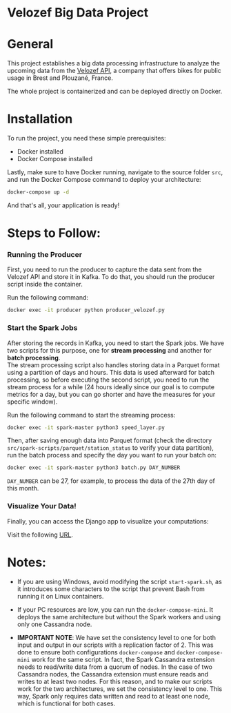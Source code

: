 # Velozef Big Data Project

# General

This project establishes a big data processing infrastructure to analyze the upcoming data from the [Velozef API](https://www.data.gouv.fr/fr/datasets/velos-a-assistance-electrique-en-libre-service-velozef-sur-brest/#/resources), a company that offers bikes for public usage in Brest and Plouzané, France.

The whole project is containerized and can be deployed directly on Docker.

# Installation

To run the project, you need these simple prerequisites:

* Docker installed
* Docker Compose installed

Lastly, make sure to have Docker running, navigate to the source folder `src`, and run the Docker Compose command to deploy your architecture:

```sh
docker-compose up -d
```

And that's all, your application is ready!

# Steps to Follow:

### Running the Producer

First, you need to run the producer to capture the data sent from the Velozef API and store it in Kafka. To do that, you should run the producer script inside the container.

Run the following command:

```bash
docker exec -it producer python producer_velozef.py
```

### Start the Spark Jobs

After storing the records in Kafka, you need to start the Spark jobs. We have two scripts for this purpose, one for **stream processing** and another for **batch processing**.  
The stream processing script also handles storing data in a Parquet format using a partition of days and hours. This data is used afterward for batch processing, so before executing the second script, you need to run the stream process for a while (24 hours ideally since our goal is to compute metrics for a day, but you can go shorter and have the measures for your specific window).

Run the following command to start the streaming process:

```bash
docker exec -it spark-master python3 speed_layer.py
```

Then, after saving enough data into Parquet format (check the directory `src/spark-scripts/parquet/station_status` to verify your data partition), run the batch process and specify the day you want to run your batch on:

```bash
docker exec -it spark-master python3 batch.py DAY_NUMBER
```

`DAY_NUMBER` can be 27, for example, to process the data of the 27th day of this month.

### Visualize Your Data!
Finally, you can access the Django app to visualize your computations:

Visit the following [URL](http://localhost:8000/).

# Notes:

- If you are using Windows, avoid modifying the script `start-spark.sh`, as it introduces some characters to the script that prevent Bash from running it on Linux containers.

- If your PC resources are low, you can run the `docker-compose-mini`. It deploys the same architecture but without the Spark workers and using only one Cassandra node.

- **IMPORTANT NOTE**: We have set the consistency level to one for both input and output in our scripts with a replication factor of 2. This was done to ensure both configurations `docker-compose` and `docker-compose-mini` work for the same script. In fact, the Spark Cassandra extension needs to read/write data from a quorum of nodes. In the case of two Cassandra nodes, the Cassandra extension must ensure reads and writes to at least two nodes. For this reason, and to make our scripts work for the two architectures, we set the consistency level to one. This way, Spark only requires data written and read to at least one node, which is functional for both cases.
